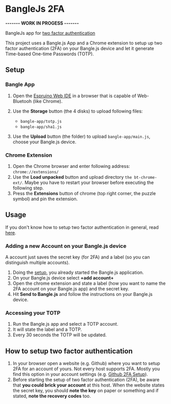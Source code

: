 # BangleJs 2FA

**------- WORK IN PROGESS -------**

BangleJs app for [two factor authentication](https://docs.github.com/en/authentication/securing-your-account-with-two-factor-authentication-2fa/about-two-factor-authentication)

This project uses a Bangle.js App and a Chrome extension to setup up two factor authentication (2FA) on your Bangle.js device and let it generate Time-based One-time Passwords (TOTP).

## Setup
### Bangle App
1. Open the [Espruino Web IDE](https://www.espruino.com/ide/#) in a browser that is capable of Web-Bluetooh (like Chrome).
2. Use the **Storage** button (the 4 disks) to upload following files:
    - `bangle-app/totp.js`
    - `bangle-app/sha1.js`

3. Use the **Upload** button (the folder) to upload `bangle-app/main.js`, choose your Bangle.js device.

### Chrome Extension
1. Open the Chrome browser and enter following address: `chrome://extensions/`
2. Use the **Load unpacked** button and upload directory `the bt-chrome-ext/`. Maybe you have to restart your browser before executing the following step.
3. Press the **Extensions** button of chrome (top right corner, the puzzle symbol) and pin the extension.

## Usage
If you don't know how to setup two factor authentication in general, read [here](#how-to-setup-two-factor-authentication).

### Adding a new Account on your Bangle.js device
A account just saves the secret key (for 2FA) and a label (so you can distinguish multiple accounts).

1. Doing the [setup](#setup), you already started the Bangle.js application.
2. On your Bangle.js device select **+add account+**
3. Open the chrome extension and state a label (how you want to name the 2FA account on your Bangle.js app) and the secret key.
4. Hit **Send to Bangle.js** and follow the instructions on your Bangle.js device.

### Accessing your TOTP
1. Run the Bangle.js app and select a TOTP account.
2. It will state the label and a TOTP.
3. Every 30 seconds the TOTP will be updated.

## How to setup two factor authentication
1. In your browser open a website (e.g. Github) where you want to setup 2FA for an account of yours. Not every host supports 2FA. Mostly you find this option in your account settings (e.g. [Github 2FA Setup](https://github.com/settings/two_factor_authentication/setup/intro)).
2. Before starting the setup of two factor authentication (2FA), be aware that **you could brick your account** at this host. When the website states the secret key, you should **note the key** on paper or something and if stated, **note the recovery codes** too.
